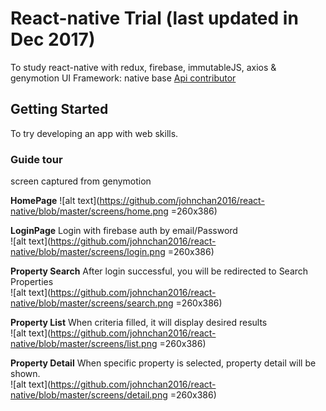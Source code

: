 # React-native Trial (last updated in Dec 2017)

To study react-native with redux, firebase, immutableJS, axios & genymotion
UI Framework: native base
[Api contributor](http://api.nestoria.co.uk)

## Getting Started

To try developing an app with web skills.

### Guide tour

screen captured from genymotion

**HomePage**
![alt text](https://github.com/johnchan2016/react-native/blob/master/screens/home.png =260x386)

**LoginPage**
Login with firebase auth by email/Password <br/>
![alt text](https://github.com/johnchan2016/react-native/blob/master/screens/login.png =260x386)

**Property Search**
After login successful, you will be redirected to Search Properties <br/>
![alt text](https://github.com/johnchan2016/react-native/blob/master/screens/search.png =260x386)

**Property List**
When criteria filled, it will display desired results <br/>
![alt text](https://github.com/johnchan2016/react-native/blob/master/screens/list.png =260x386)

**Property Detail**
When specific property is selected, property detail will be shown. <br/>
![alt text](https://github.com/johnchan2016/react-native/blob/master/screens/detail.png =260x386)
